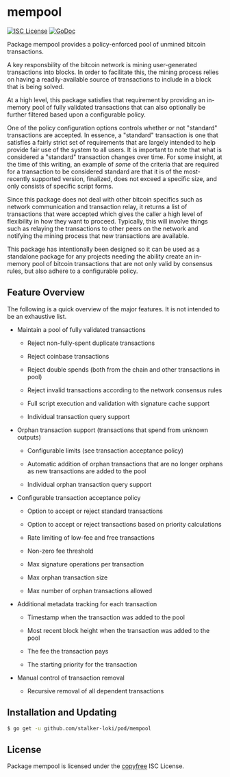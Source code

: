 # mempool

[![ISC License](http://img.shields.io/badge/license-ISC-blue.svg)](http://copyfree.org)
[![GoDoc](https://img.shields.io/badge/godoc-reference-blue.svg)](http://godoc.org/github.com/stalker-loki/pod/mempool)

Package mempool provides a policy-enforced pool of unmined bitcoin transactions.

A key responsbility of the bitcoin network is mining user-generated transactions into blocks. In order to facilitate this, the mining process relies on having a readily-available source of transactions to include in a block that is being
solved.

At a high level, this package satisfies that requirement by providing an in-memory pool of fully validated transactions that can also optionally be further filtered based upon a configurable policy.

One of the policy configuration options controls whether or not "standard" transactions are accepted. In essence, a "standard" transaction is one that satisfies a fairly strict set of requirements that are largely intended to help provide fair use of the system to all users. It is important to note that what is considered a "standard" transaction changes over time. For some insight, at the time of this writing, an example of _some_ of the criteria that are required for a transaction to be considered standard are that it is of the most-recently supported version, finalized, does not exceed a specific size, and only consists of specific script forms.

Since this package does not deal with other bitcoin specifics such as network communication and transaction relay, it returns a list of transactions that were accepted which gives the caller a high level of flexibility in how they want to proceed. Typically, this will involve things such as relaying the transactions to other peers on the network and notifying the mining process that new transactions are available.

This package has intentionally been designed so it can be used as a standalone package for any projects needing the ability create an in-memory pool of bitcoin transactions that are not only valid by consensus rules, but also adhere to a configurable policy.

## Feature Overview

The following is a quick overview of the major features. It is not intended to be an exhaustive list.

- Maintain a pool of fully validated transactions

  - Reject non-fully-spent duplicate transactions

  - Reject coinbase transactions

  - Reject double spends (both from the chain and other transactions in pool)

  - Reject invalid transactions according to the network consensus rules

  - Full script execution and validation with signature cache support

  - Individual transaction query support

- Orphan transaction support (transactions that spend from unknown outputs)

  - Configurable limits (see transaction acceptance policy)

  - Automatic addition of orphan transactions that are no longer orphans as new transactions are added to the pool

  - Individual orphan transaction query support

- Configurable transaction acceptance policy

  - Option to accept or reject standard transactions

  - Option to accept or reject transactions based on priority calculations

  - Rate limiting of low-fee and free transactions

  - Non-zero fee threshold

  - Max signature operations per transaction

  - Max orphan transaction size

  - Max number of orphan transactions allowed

- Additional metadata tracking for each transaction

  - Timestamp when the transaction was added to the pool

  - Most recent block height when the transaction was added to the pool

  - The fee the transaction pays

  - The starting priority for the transaction

- Manual control of transaction removal

  - Recursive removal of all dependent transactions

## Installation and Updating

```bash
$ go get -u github.com/stalker-loki/pod/mempool
```

## License

Package mempool is licensed under the [copyfree](http://copyfree.org) ISC License.
